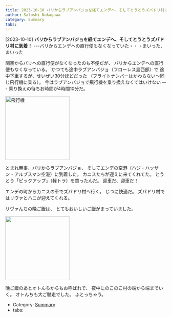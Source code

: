 ```yaml
---
title: 2023-10-10 バリからラブアンバジョを経てエンデへ、そしてとうとうズパドリ村に到着！ ---バリからエンデへの直行便もなくなっていた・・・まいった、まいった
author: Satoshi Nakagawa
category: Summary
tabs:
---
```


[2023-10-10] **バリからラブアンバジョを経てエンデへ、そしてとうとうズパドリ村に到着！**  ---バリからエンデへの直行便もなくなっていた・・・まいった、まいった

  関空からバリへの直行便がなくなったのも不便だが、
バリからエンデへの直行便もなくなっている。
かつても途中ラブアンバジョ（フローレス島西部）で
途中下車するが、せいぜい30分ほどだった
（フライトナンバーはかわらない〜同じ飛行機に乗る）。
今はラブアンバジョで飛行機を乗り換えなくてはいけない ---
乗り換えの待ちお時間が4時間10分だ。

<img src="/pict/2023-10-10-plane.jpg)" alt="飛行機" width="200"/>

 とまれ無事、バリからラブアンバジョ、
そしてエンデの空港（ハジ・ハッサン・アルブスマン空港）に到着した。
カニスたちが迎えに来てくれてた。
とうとう「ピックアップ」（軽トラ）を買ったんだ。
迎車だ、迎車だ！

 エンデの町からカニスの車でズパドリ村へ行く。
じつに快適だ。
ズパドリ村ではリヴァとハニが迎えてくれる。

 リヴァんちの晩ご飯は、
とてもおいしいご飯がまっていました。

<img src="/pict/2023-10-10-dinner.jpg)" alt="" width="200"/>

 晩ご飯のあとオトんちからもお呼ばれで、
夜中にのこのこ村の端から端までいく。
オトんちも大ご馳走でした。
ふとっちゃう。

- Category: [Summary](https://merapano.github.io/categories.html#Summary)
- tabs:
